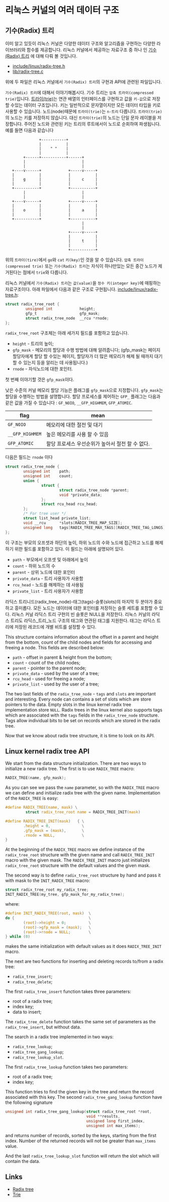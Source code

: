 리눅스 커널의 여러 데이터 구조
================================================================================

기수(Radix) 트리
--------------------------------------------------------------------------------

이미 알고 있듯이 리눅스 커널은 다양한 데이터 구조와 알고리즘을 구현하는 다양한 라이브러리와 함수를 제공합니다.  리눅스 커널에서 제공하는 자료구조 중 하나 인 [기수(Radix) 트리](https://en.wikipedia.org/wiki/Radix_tree) 에 대해 다뤄 볼 것입니다. 

* [include/linux/radix-tree.h](https://github.com/torvalds/linux/blob/16f73eb02d7e1765ccab3d2018e0bd98eb93d973/include/linux/radix-tree.h)
* [lib/radix-tree.c](https://github.com/torvalds/linux/blob/16f73eb02d7e1765ccab3d2018e0bd98eb93d973/lib/radix-tree.c)

위에 두 파일은 리눅스 커널에서 `기수(Radix) 트리`의 구현과 API에 관련된 파일입니다.

`기수(Radix) 트리`에 대해서 이야기해봅시다. 기수 트리는 `압축 트라이(compressed trie)`입니다. [트라이(trie)](https://en.wikipedia.org/wiki/Trie)는 연관 배열의 인터페이스를 구현하고 값을 `키-값`으로 저장할 수있는 데이터 구조입니다. 키는 일반적으로 문자열이지만 모든 데이터 타입을 키로 사용할 수 있습니다. 노드(node)때문에 `트라이(trie)`는 `n-트리` 다릅니다. `트라이(trie)`의 노드는 키를 저장하지 않습니다. 대신 `트라이(trie)`의 노드는 단일 문자 레이블을 저장합니다. 주어진 노드와 관련된 키는 트리의 루트에서이 노드로 순회하여 파생됩니다. 예를 들면 다음과 같습니다



```
               +-----------+
               |           |
               |    " "    |
               |           |
        +------+-----------+------+
        |                         |
        |                         |
   +----v------+            +-----v-----+
   |           |            |           |
   |    g      |            |     c     |
   |           |            |           |
   +-----------+            +-----------+
        |                         |
        |                         |
   +----v------+            +-----v-----+
   |           |            |           |
   |    o      |            |     a     |
   |           |            |           |
   +-----------+            +-----------+
                                  |
                                  |
                            +-----v-----+
                            |           |
                            |     t     |
                            |           |
                            +-----------+
```
위의 `트라이(tire)`에서 `go`와 `cat` `키(key)`인 것을 알 수 있습니다. `압축 트라이(compressed trie)` 또는 `기수(Radix) 트리`는 자식이 하나만있는 모든 중간 노드가 제거된다는 점에서 `trie`와 다릅니다.

리눅스 커널에서 `기수(Radix) 트리`는 `값(value)`을 `정수 키(integer key)`에 매핑하는 자료구조이다. 아래 파일에서 다음과 같은 구조로 구현됩니다.
[include/linux/radix-tree.h](https://github.com/torvalds/linux/blob/16f73eb02d7e1765ccab3d2018e0bd98eb93d973/include/linux/radix-tree.h):
```C
struct radix_tree_root {
         unsigned int            height;
         gfp_t                   gfp_mask;
         struct radix_tree_node  __rcu *rnode;
};
```
`radix_tree_root` 구조체는 아래 세가지 필드를 포함하고 있습니다.
* `height`   - 트리의 높이;
* `gfp_mask` - 메모리의 할당과 수행 방법에 대해 알려줍니다; (gfp_mask는 페이지 할당자에게 할당 할 수있는 페이지, 할당자가 더 많은 메모리가 해제 될 때까지 대기 할 수 있는지 등을 알리는 데 사용됩니다.)
* `rnode`    - 자식노드에 대한 포인터.


첫 번째 이야기할 것은 `gfp_mask`이다.

낮은 수준의 커널 메모리 할당 기능은 플래그를  `gfp_mask`으로 지정합니다. `gfp_mask`는  할당을 수행하는 방법을 설명합니다. 할당 프로세스를 제어하는 `GFP_` 플래그는 다음과 같은 값을 가질 수 있습니다 :  `GF_NOIO`, `__GFP_HIGHMEM`, `GFP_ATOMIC`.

| flag | mean|
|-----|------|
|`GF_NOIO`| 메모리에 대한 절전 및 대기|
|`__GFP_HIGHMEM`|높은 메모리를 사용 할 수 있음|
|`GFP_ATOMIC` |할당 프로세스 우선순위가 높아서 절전 할 수 없다.|


다음은  필드는 `rnode` 이다


```C
struct radix_tree_node {
        unsigned int    path;
        unsigned int    count;
        union {
                struct {
                        struct radix_tree_node *parent;
                        void *private_data;
                };
                struct rcu_head rcu_head;
        };
        /* For tree user */
        struct list_head private_list;
        void __rcu      *slots[RADIX_TREE_MAP_SIZE];
        unsigned long   tags[RADIX_TREE_MAX_TAGS][RADIX_TREE_TAG_LONGS];
};
```
이 구조는 부모의 오프셋과 하단의 높이, 하위 노드의 수와 노드에 접근하고 노드를 해제하기 위한 필드를 포함하고 있다. 이 필드는 아래에 설명되어 있다.

* `path` - 부모에서 오프셋 및 아래에서 높이
* `count` - 하위 노드의 수
* `parent` - 상위 노드에 대한 포인터
* `private_data` - 트리 사용자가 사용함
* `rcu_head` - 노드를 해제하는 데 사용됨
* `private_list` - 트리 사용자가 사용함


라딕스 트리니드(radix_tree_node)-태그(tags)-슬롯(slots)의 마지막 두 분야가 중요하고 흥미롭다. 모든 노드는 데이터에 대한 포인터를 저장하는 슬롯 세트를 포함할 수 있다. 리눅스 커널 라딕스 트리 구현의 빈 슬롯은 NULL을 저장한다. 리눅스 커널의 라딕스 트리도 라딕스_트리_노드 구조의 태그와 연관된 태그를 지원한다. 태그는 라딕스 트리에 저장된 레코드에 개별 비트를 설정할 수 있다.


This structure contains information about the offset in a parent and height from the bottom, count of the child nodes and fields for accessing and freeing a node. This fields are described below:

* `path` - offset in parent & height from the bottom;
* `count` - count of the child nodes;
* `parent` - pointer to the parent node;
* `private_data` - used by the user of a tree;
* `rcu_head` - used for freeing a node;
* `private_list` - used by the user of a tree;

The two last fields of the `radix_tree_node` - `tags` and `slots` are important and interesting. Every node can contains a set of slots which are store pointers to the data. Empty slots in the linux kernel radix tree implementation store `NULL`. Radix trees in the linux kernel also supports tags which are associated with the `tags` fields in the `radix_tree_node` structure. Tags allow individual bits to be set on records which are stored in the radix tree.

Now that we know about radix tree structure, it is time to look on its API.

Linux kernel radix tree API
---------------------------------------------------------------------------------

We start from the data structure initialization. There are two ways to initialize a new radix tree. The first is to use `RADIX_TREE` macro:

```C
RADIX_TREE(name, gfp_mask);
````

As you can see we pass the `name` parameter, so with the `RADIX_TREE` macro we can define and initialize radix tree with the given name. Implementation of the `RADIX_TREE` is easy:

```C
#define RADIX_TREE(name, mask) \
         struct radix_tree_root name = RADIX_TREE_INIT(mask)

#define RADIX_TREE_INIT(mask)   { \
        .height = 0,              \
        .gfp_mask = (mask),       \
        .rnode = NULL,            \
}
```

At the beginning of the `RADIX_TREE` macro we define instance of the `radix_tree_root` structure with the given name and call `RADIX_TREE_INIT` macro with the given mask. The `RADIX_TREE_INIT` macro just initializes `radix_tree_root` structure with the default values and the given mask.

The second way is to define `radix_tree_root` structure by hand and pass it with mask to the `INIT_RADIX_TREE` macro:

```C
struct radix_tree_root my_radix_tree;
INIT_RADIX_TREE(my_tree, gfp_mask_for_my_radix_tree);
```

where:

```C
#define INIT_RADIX_TREE(root, mask)  \
do {                                 \
        (root)->height = 0;          \
        (root)->gfp_mask = (mask);   \
        (root)->rnode = NULL;        \
} while (0)
```

makes the same initialization with default values as it does `RADIX_TREE_INIT` macro.

The next are two functions for inserting and deleting records to/from a radix tree:

* `radix_tree_insert`;
* `radix_tree_delete`;

The first `radix_tree_insert` function takes three parameters:

* root of a radix tree;
* index key;
* data to insert;

The `radix_tree_delete` function takes the same set of parameters as the `radix_tree_insert`, but without data.

The search in a radix tree implemented in two ways:

* `radix_tree_lookup`;
* `radix_tree_gang_lookup`;
* `radix_tree_lookup_slot`.

The first `radix_tree_lookup` function takes two parameters:

* root of a radix tree;
* index key;

This function tries to find the given key in the tree and return the record associated with this key. The second `radix_tree_gang_lookup` function have the following signature

```C
unsigned int radix_tree_gang_lookup(struct radix_tree_root *root,
                                    void **results,
                                    unsigned long first_index,
                                    unsigned int max_items);
```

and returns number of records, sorted by the keys, starting from the first index. Number of the returned records will not be greater than `max_items` value.

And the last `radix_tree_lookup_slot` function will return the slot which will contain the data.

Links
---------------------------------------------------------------------------------

* [Radix tree](http://en.wikipedia.org/wiki/Radix_tree)
* [Trie](http://en.wikipedia.org/wiki/Trie)
